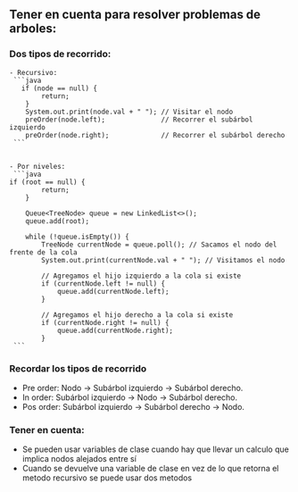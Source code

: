 ## Tener en cuenta para resolver problemas de arboles:

### Dos tipos de recorrido:
    - Recursivo:
     ```java
       if (node == null) {
            return;
        }
        System.out.print(node.val + " "); // Visitar el nodo
        preOrder(node.left);              // Recorrer el subárbol izquierdo
        preOrder(node.right);             // Recorrer el subárbol derecho
     ```


    - Por niveles:
     ```java
    if (root == null) {
            return;
        }

        Queue<TreeNode> queue = new LinkedList<>();
        queue.add(root);

        while (!queue.isEmpty()) {
            TreeNode currentNode = queue.poll(); // Sacamos el nodo del frente de la cola
            System.out.print(currentNode.val + " "); // Visitamos el nodo

            // Agregamos el hijo izquierdo a la cola si existe
            if (currentNode.left != null) {
                queue.add(currentNode.left);
            }

            // Agregamos el hijo derecho a la cola si existe
            if (currentNode.right != null) {
                queue.add(currentNode.right);
            }
     ```


### Recordar los tipos de recorrido
  - Pre order:
      Nodo -> Subárbol izquierdo -> Subárbol derecho.
  - In order:
     Subárbol izquierdo -> Nodo -> Subárbol derecho.
  - Pos order:
    Subárbol izquierdo -> Subárbol derecho -> Nodo.

### Tener en cuenta:
  - Se pueden usar variables de clase cuando hay que llevar un calculo que implica nodos alejados entre sí
  - Cuando se devuelve una variable de clase en vez de lo que retorna el metodo recursivo se puede usar dos metodos 
